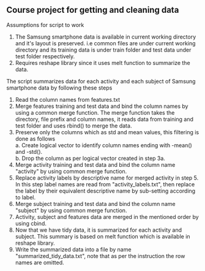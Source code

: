 Course project for getting and cleaning data
--------------------------------------------

Assumptions for script to work  
1. The Samsung smartphone data is available in current working directory and it's layout is preserved. i.e common files are under current working directory and its training data is under train folder and test data under test folder respectively.  
2. Requires reshape library since it uses melt function to summarize the data.

The script summarizes data for each activity and each subject of Samsung smartphone data by following these steps  
1. Read the column names from features.txt  
2. Merge features training and test data and bind the column names by using a common merge function. The merge function takes the directory, file prefix and column names, it reads data from training and test folder and uses rbind() to merge the data.  
3. Preserve only the columns which as std and mean values, this filtering is done as follows    
   a. Create logical vector to identify column names ending with -mean() and -std().  
   b. Drop the column as per logical vector created in step 3a.   
4. Merge activity training and test data and bind the column name "activity" by using common merge function.  
5. Replace activity labels by descriptive name for merged activity in step 5. In this step label names are read from "activity_labels.txt", then replace the label by their equivalent descriptive name by sub-setting according to label.  
6. Merge subject training and test data and bind the column name "subject" by using common merge function.  
7. Activity, subject and features data are merged in the mentioned order by using cbind.  
8. Now that we have tidy data, it is summarized for each activity and subject. This summary is based on melt function which is available in reshape library.  
9. Write the summarized data into a file by name "summarized_tidy_data.txt", note that as per the instruction the row names are omitted.  




